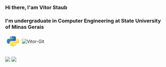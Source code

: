 ### Hi there, I'am Vitor Staub
### I'm undergraduate in Computer Engineering at State University of Minas Gerais

<div style="display: inline_block">
  <img align="center" alt="Vitor-Python" height="40" width="50" src="https://raw.githubusercontent.com/devicons/devicon/master/icons/python/python-original.svg">
  <img align="center" alt="Vitor-Git" height="40" width="50" src="https://cdn.jsdelivr.net/gh/devicons/devicon/icons/git/git-original.svg">
<div/>
  
  ##
  
<div>
  <a href="https://www.linkedin.com/in/vitor-staub/" target="_blank" rel="noopener noreferrer"><img src="https://img.shields.io/badge/-LinkedIn-%230077B5?style=for-the-badge&logo=linkedin&logoColor=white" target="_blank" rel="noopener noreferrer"></a> 
  <a href = "mailto:vitorhugostaub12@gmail.com"><img src="https://img.shields.io/badge/-Gmail-%23333?style=for-the-badge&logo=gmail&logoColor=white" target="_blank"></a>  
</div>
